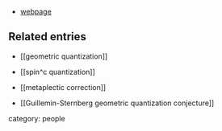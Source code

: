 
* [webpage](http://www.math.univ-montp2.fr/~paradan/Menu.html)

## Related entries

* [[geometric quantization]]

* [[spin^c quantization]]

* [[metaplectic correction]]

* [[Guillemin-Sternberg geometric quantization conjecture]]

category: people
